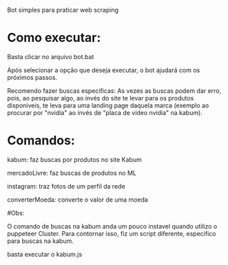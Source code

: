 Bot simples para praticar web scraping

# Como executar:

Basta clicar no arquivo bot.bat

Após selecionar a opção que deseja executar, o bot ajudará com os próximos passos.

Recomendo fazer buscas especificas:
As vezes as buscas podem dar erro, pois, ao pesquisar algo, ao invés do site te levar para os produtos disponiveis, te leva para uma landing page daquela marca (exemplo ao procurar por "nvidia" ao invés de "placa de vídeo nvidia" na kabum).

# Comandos:

kabum: faz buscas por produtos no site Kabum

mercadoLivre: faz buscas de produtos no ML

instagram: traz fotos de um perfil da rede

converterMoeda: converte o valor de uma moeda

#Obs:

O comando de buscas na kabum anda um pouco instavel quando utilizo o puppeteer Cluster.
Para contornar isso, fiz um script diferente, especifico para buscas na kabum.

basta executar o kabum.js
